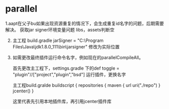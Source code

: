 # parallel

1.aapt在父子bu如果出现资源重复的情况下，会生成重复id名字的问题，后期需要解决。
获取jar signer环境变量问题
libs，assets判断空

2. 主工程 build.gradle
jarSigner = "C:\\Program Files\\Java\\jdk1.8.0_111\\bin\\jarsigner"  修改为实际位置

3. 如需更改最终插件运行命令名字，例如现在的parallelCompileAll。

   首先更改主工程下，settings.gradle 下的def toggle = "plugin"//["project","plugin","bsd"]
   运行插件，更换名字

    主工程build.gralde
 buildscript {
     repositories {
         maven {
             url uri("./repo")
         }
         jcenter()
     }


     这里代表先引用本地插件库，再引用jcenter插件库